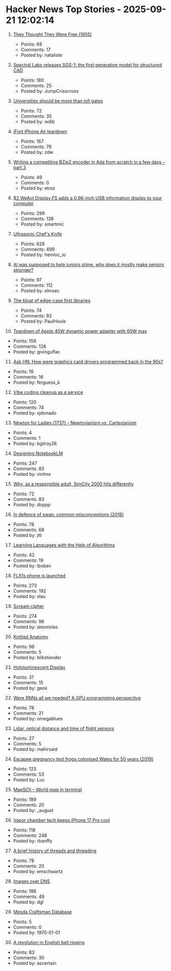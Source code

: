 # Hacker News Top Stories - 2025-09-21 12:02:14

1. [They Thought They Were Free (1955)](https://press.uchicago.edu/Misc/Chicago/511928.html)
   - Points: 69
   - Comments: 17
   - Posted by: nataliste

2. [Spectral Labs releases SGS-1: the first generative model for structured CAD](https://www.spectrallabs.ai/research/SGS-1)
   - Points: 180
   - Comments: 25
   - Posted by: JumpCrisscross

3. [Universities should be more than toll gates](https://www.waliddib.com/posts/universities-should-be-more-than-toll-gates/)
   - Points: 72
   - Comments: 35
   - Posted by: wdib

4. [iFixit iPhone Air teardown](https://www.ifixit.com/News/113171/iphone-air-teardown)
   - Points: 167
   - Comments: 79
   - Posted by: zdw

5. [Writing a competitive BZip2 encoder in Ada from scratch in a few days – part 3](https://gautiersblog.blogspot.com/2025/09/writing-competitive-bzip2-encoder-in.html)
   - Points: 49
   - Comments: 0
   - Posted by: etrez

6. [$2 WeAct Display FS adds a 0.96-inch USB information display to your computer](https://www.cnx-software.com/2025/09/18/2-weact-display-fs-adds-a-0-96-inch-usb-information-display-to-your-computer/)
   - Points: 299
   - Comments: 138
   - Posted by: smartmic

7. [Ultrasonic Chef's Knife](https://seattleultrasonics.com/)
   - Points: 628
   - Comments: 499
   - Posted by: hemloc_io

8. [AI was supposed to help juniors shine. why does it mostly make seniors stronger?](https://elma.dev/notes/ai-makes-seniors-stronger/)
   - Points: 97
   - Comments: 112
   - Posted by: elmsec

9. [The bloat of edge-case first libraries](https://43081j.com/2025/09/bloat-of-edge-case-libraries)
   - Points: 74
   - Comments: 92
   - Posted by: PaulHoule

10. [Teardown of Apple 40W dynamic power adapter with 60W max](https://www.chargerlab.com/teardown-of-apple-40w-dynamic-power-adapter-with-60w-max-a3365/)
   - Points: 159
   - Comments: 128
   - Posted by: givinguflac

11. [Ask HN: How were graphics card drivers programmed back in the 90s?](undefined)
   - Points: 16
   - Comments: 16
   - Posted by: ferguess_k

12. [Vibe coding cleanup as a service](https://donado.co/en/articles/2025-09-16-vibe-coding-cleanup-as-a-service/)
   - Points: 120
   - Comments: 74
   - Posted by: sjdonado

13. [Newton for Ladies (1737) – Newtonianism vs. Cartesianism](https://www.whipplelib.hps.cam.ac.uk/special/exhibitions-and-displays/exhibitions-archive/newton-and-newtonianism/ladies)
   - Points: 4
   - Comments: 1
   - Posted by: bgilroy26

14. [Designing NotebookLM](https://jasonspielman.com/notebooklm)
   - Points: 247
   - Comments: 83
   - Posted by: vinhnx

15. [Why, as a responsible adult, SimCity 2000 hits differently](https://arstechnica.com/gaming/2025/09/thirty-years-later-simcity-2000-hasnt-changed-but-i-have/)
   - Points: 72
   - Comments: 83
   - Posted by: doppp

16. [In defence of swap: common misconceptions (2018)](https://chrisdown.name/2018/01/02/in-defence-of-swap.html)
   - Points: 78
   - Comments: 68
   - Posted by: jitl

17. [Learning Languages with the Help of Algorithms](https://www.johndcook.com/blog/2025/09/17/learning-languages-with-the-help-of-algorithms/)
   - Points: 42
   - Comments: 19
   - Posted by: ibobev

18. [FLX1s phone is launched](https://furilabs.com/flx1s-is-launched/)
   - Points: 273
   - Comments: 192
   - Posted by: slau

19. [Scream cipher](https://sethmlarson.dev/scream-cipher)
   - Points: 274
   - Comments: 96
   - Posted by: alexmolas

20. [Knitted Anatomy](https://www.knitted-anatomy.at/cardiovascular-system/)
   - Points: 96
   - Comments: 5
   - Posted by: blikstiender

21. [Hololuminescent Display](https://lookingglassfactory.com/hld-overview)
   - Points: 31
   - Comments: 15
   - Posted by: geox

22. [Were RNNs all we needed? A GPU programming perspective](https://dhruvmsheth.github.io/projects/gpu_pogramming_curnn/)
   - Points: 78
   - Comments: 21
   - Posted by: omegablues

23. [Lidar, optical distance and time of flight sensors](https://ams-osram.com/innovation/technology/depth-and-3d-sensing/lidar-optical-distance-and-time-of-flight-sensors)
   - Points: 27
   - Comments: 5
   - Posted by: mahirsaid

24. [Escapee pregnancy test frogs colonised Wales for 50 years (2019)](https://www.bbc.com/news/uk-wales-44886585)
   - Points: 123
   - Comments: 53
   - Posted by: Luc

25. [MapSCII – World map in terminal](https://github.com/rastapasta/mapscii)
   - Points: 189
   - Comments: 20
   - Posted by: _august

26. [Vapor chamber tech keeps iPhone 17 Pro cool](https://spectrum.ieee.org/iphone-17-pro-vapor-chamber)
   - Points: 118
   - Comments: 248
   - Posted by: rbanffy

27. [A brief history of threads and threading](https://eclecticlight.co/2025/09/20/a-brief-history-of-threads-and-threading/)
   - Points: 78
   - Comments: 20
   - Posted by: emschwartz

28. [Images over DNS](https://dgl.cx/2025/09/images-over-dns)
   - Points: 186
   - Comments: 49
   - Posted by: dgl

29. [Mesda Craftsman Database](http://test0.dlibrary.org/en/nodes/4066-craftsman-database)
   - Points: 5
   - Comments: 0
   - Posted by: 1970-01-01

30. [A revolution in English bell ringing](https://harpers.org/archive/2025/10/a-change-of-tune-veronique-greenwood-bell-ringing/)
   - Points: 83
   - Comments: 30
   - Posted by: ascertain

